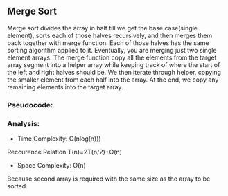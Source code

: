 ## Merge Sort 

Merge sort divides the array in half till we get the base case(single element), sorts each of those halves recursively, and then merges them back together with merge function. Each of those halves has the same sorting algorithm applied to it. Eventually, you are merging just two single element arrays. 
The merge function copy all the elements from the target array segment into a helper array while keeping track of where the start of the left and right halves should be.
We then iterate through helper, copying the smaller element from each half into the array. At the end, we
copy any remaining elements into the target array.

### Pseudocode:



### Analysis:

* Time Complexity: O(nlog(n)))

Reccurence Relation T(n)=2T(n/2)+O(n)

* Space Complexity: O(n)

Because second array is required with the same size as the array to be sorted.
